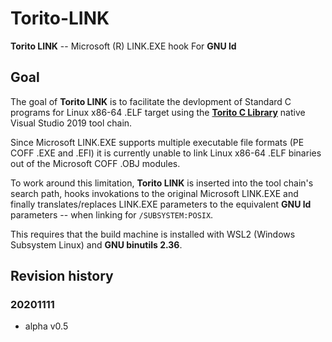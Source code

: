 # Torito-LINK

**Torito LINK** -- Microsoft (R) LINK.EXE hook For **GNU ld**

## Goal
The goal of **Torito LINK** is to  facilitate the devlopment of Standard C programs for Linux x86-64 .ELF target
using the [**Torito C Library**](https://github.com/KilianKegel/torito-C-Library#torito-c-library) native Visual 
Studio 2019 tool chain.

Since Microsoft LINK.EXE supports multiple executable file formats (PE COFF .EXE and .EFI)
it is currently unable to link Linux x86-64 .ELF binaries out of the Microsoft COFF .OBJ modules.

To work around this limitation, **Torito LINK** is inserted into the tool chain's search path,
hooks invokations to the original Microsoft LINK.EXE and finally translates/replaces
LINK.EXE parameters to the equivalent **GNU ld** parameters -- when linking for `/SUBSYSTEM:POSIX`.

This requires that the build machine is installed with WSL2 (Windows Subsystem Linux) and **GNU binutils 2.36**.


## Revision history
### 20201111
* alpha v0.5

